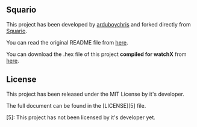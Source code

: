## **Squario**

This project has been developed by [arduboychris][1] and forked directly from [ Squario][2].

You can read the original README file from [here][3].

You can download the .hex file of this project **compiled for watchX** from [here][4].

## **License**

This project has been released under the MIT License by it's developer.

The full document can be found in the [LICENSE][5] file.

[1]: https://github.com/arduboychris
[2]: https://github.com/arduboychris/Squario
[3]: https://github.com/argeX-official/Game-Squario/blob/master/OLD_README.md
[4]: https://github.com/argeX-official/Game-Squario/releases
[5]: This project has not been licensed by it's developer yet.
